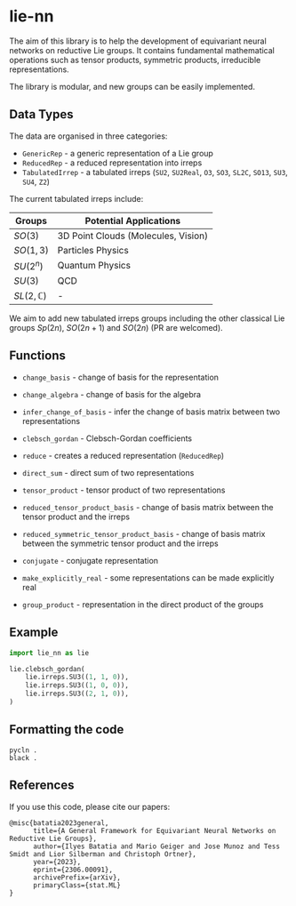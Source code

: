 # lie-nn
The aim of this library is to help the development of equivariant neural networks on reductive Lie groups. It contains fundamental mathematical operations such as tensor products, symmetric products, irreducible representations.

The library is modular, and new groups can be easily implemented. 


## Data Types
The data are organised in three categories:

- `GenericRep` - a generic representation of a Lie group
- `ReducedRep` - a reduced representation into irreps
- `TabulatedIrrep` - a tabulated irreps (`SU2`, `SU2Real`, `O3`, `SO3`, `SL2C`, `SO13`, `SU3`, `SU4`, `Z2`)

The current tabulated irreps include:

|    Groups     | Potential Applications          |
| ------------- | -------------                   |
| $SO(3)$  | 3D Point Clouds (Molecules, Vision)  |
| $SO(1,3)$  | Particles Physics                  |
| $SU(2^{n})$ | Quantum Physics                   |
| $SU(3)$ | QCD                                   | 
| $SL(2, \mathbb{C})$| -                          |
 
 We aim to add new tabulated irreps groups including the other classical Lie groups $Sp(2n)$, $SO(2n+1)$ and $SO(2n)$ (PR are welcomed). 

## Functions

- `change_basis` - change of basis for the representation
- `change_algebra` - change of basis for the algebra
- `infer_change_of_basis` - infer the change of basis matrix between two representations
- `clebsch_gordan` - Clebsch-Gordan coefficients
- `reduce` - creates a reduced representation (`ReducedRep`)
- `direct_sum` - direct sum of two representations

- `tensor_product` - tensor product of two representations
- `reduced_tensor_product_basis` - change of basis matrix between the tensor product and the irreps
- `reduced_symmetric_tensor_product_basis` - change of basis matrix between the symmetric tensor product and the irreps

- `conjugate` - conjugate representation
- `make_explicitly_real` - some representations can be made explicitly real

- `group_product` - representation in the direct product of the groups


## Example

```python
import lie_nn as lie

lie.clebsch_gordan(
    lie.irreps.SU3((1, 1, 0)),
    lie.irreps.SU3((1, 0, 0)),
    lie.irreps.SU3((2, 1, 0)),
)
```

## Formatting the code
```
pycln .
black .
```
## References

If you use this code, please cite our papers:
```text
@misc{batatia2023general,
      title={A General Framework for Equivariant Neural Networks on Reductive Lie Groups}, 
      author={Ilyes Batatia and Mario Geiger and Jose Munoz and Tess Smidt and Lior Silberman and Christoph Ortner},
      year={2023},
      eprint={2306.00091},
      archivePrefix={arXiv},
      primaryClass={stat.ML}
}
```
